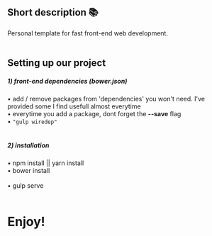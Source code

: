 ## Short description 📚
Personal template for fast front-end web development.<br><br>

## Setting up our project

##### 1) front-end dependencies (bower.json)
• add / remove packages from 'dependencies' you won't need. I've provided some I find usefull almost everytime<br>
• everytime you add a package, dont forget the <b>--save</b> flag<br>
• ```"gulp wiredep"```<br><br>

##### 2) installation
• npm install || yarn install<br>
• bower install<br><br>
• gulp serve<br><br>

# Enjoy! 